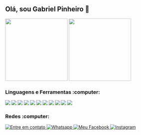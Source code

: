 
## Olá, sou Gabriel Pinheiro 👋


<div display="inline-block">
  <img height="200em" src="https://github-readme-stats.vercel.app/api?username=gabrieldasnevespinheiro&show_icons=true&theme=dracula"></img>
  <img height="200em" src="https://github-readme-stats.vercel.app/api/top-langs/?username=gabrieldasnevespinheiro&show_icons=true&theme=gotham"></img>
</div>

<h3 align="left">Linguagens e Ferramentas :computer: </h3>
<div display="inline-block">
  <img src="https://img.shields.io/badge/HTML5-E34F26?style=for-the-badge&logo=html5&logoColor=white" />
  <img src="https://img.shields.io/badge/CSS3-1572B6?style=for-the-badge&logo=css3&logoColor=white" />
  <img src="https://img.shields.io/badge/Node.js-43853D?style=for-the-badge&logo=node.js&logoColor=white" />
  <img src="https://img.shields.io/badge/JavaScript-F7DF1E?style=for-the-badge&logo=javascript&logoColor=black" />
  <img src="https://img.shields.io/badge/Java-ED8B00?style=for-the-badge&logo=java&logoColor=white" />
  <img src="https://img.shields.io/badge/React-20232A?style=for-the-badge&logo=react&logoColor=61DAFB" />
  <img src="https://img.shields.io/badge/MySQL-00000F?style=for-the-badge&logo=mysql&logoColor=white" />
  <img src="https://img.shields.io/badge/MongoDB-4EA94B?style=for-the-badge&logo=mongodb&logoColor=white" />
  <img src="https://img.shields.io/badge/SQLite-07405E?style=for-the-badge&logo=sqlite&logoColor=white" />
  <img src="https://img.shields.io/badge/Unity-100000?style=for-the-badge&logo=unity&logoColor=whit" />
  <img src="https://img.shields.io/badge/Heroku-430098?style=for-the-badge&logo=heroku&logoColor=white" />
</div>


<h3 align="left">Redes :computer:</h3>
<div display="inline-block">
  <a href="mailto://gabrieldasnevespinheiro@gmail.com"><img src="https://img.shields.io/badge/Gmail-D14836?style=for-the-badge&logo=gmail&logoColor=white"  alt="Entre em contato"/>
  </a>
  <a href="https://api.whatsapp.com/send?phone=5521997679338&text=Ol%C3%A1%2C%20vim%20pelo%20seu%20perfil%20no%20Github!"><img src="https://img.shields.io/badge/WhatsApp-25D366?style=for-the-badge&logo=whatsapp&logoColor=white" alt="Whatsapp"/>
  </a>
  <a href="https://fb.com/100047518024587"><img src="https://img.shields.io/badge/Facebook-1877F2?style=for-the-badge&logo=facebook&logoColor=white" alt="Meu Facebook"/>
  </a>
  <a href="https://instagram.com/?????"><img src="https://img.shields.io/badge/Instagram-E4405F?style=for-the-badge&logo=instagram&logoColor=white" alt="Instagram"/>
  </a>
</div>
